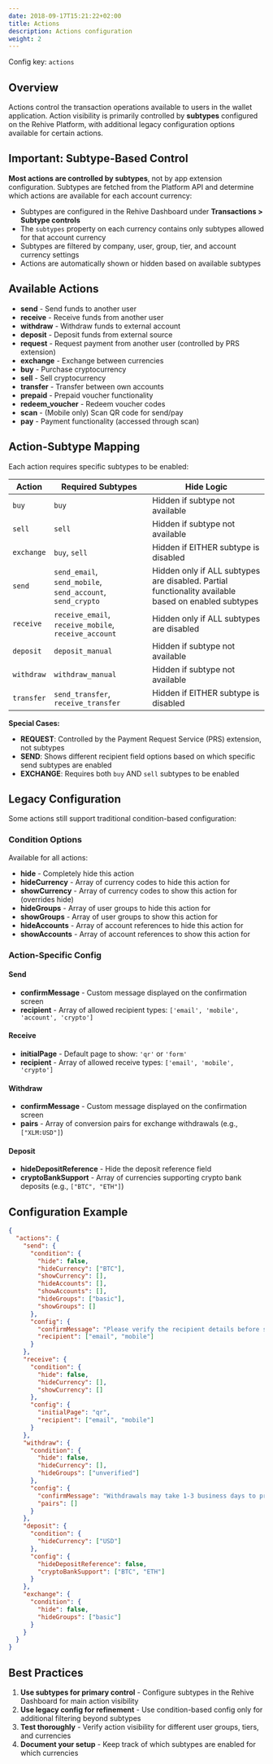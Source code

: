 ```yaml
---
date: 2018-09-17T15:21:22+02:00
title: Actions
description: Actions configuration
weight: 2
---
```


Config key: `actions`

## Overview

Actions control the transaction operations available to users in the wallet application. Action visibility is primarily controlled by **subtypes** configured on the Rehive Platform, with additional legacy configuration options available for certain actions.

## Important: Subtype-Based Control

**Most actions are controlled by subtypes**, not by app extension configuration. Subtypes are fetched from the Platform API and determine which actions are available for each account currency:

- Subtypes are configured in the Rehive Dashboard under **Transactions > Subtype controls**
- The `subtypes` property on each currency contains only subtypes allowed for that account currency
- Subtypes are filtered by company, user, group, tier, and account currency settings
- Actions are automatically shown or hidden based on available subtypes

## Available Actions

- **send** - Send funds to another user
- **receive** - Receive funds from another user
- **withdraw** - Withdraw funds to external account
- **deposit** - Deposit funds from external source
- **request** - Request payment from another user (controlled by PRS extension)
- **exchange** - Exchange between currencies
- **buy** - Purchase cryptocurrency
- **sell** - Sell cryptocurrency
- **transfer** - Transfer between own accounts
- **prepaid** - Prepaid voucher functionality
- **redeem_voucher** - Redeem voucher codes
- **scan** - (Mobile only) Scan QR code for send/pay
- **pay** - Payment functionality (accessed through scan)

## Action-Subtype Mapping

Each action requires specific subtypes to be enabled:

| Action | Required Subtypes | Hide Logic |
|--------|------------------|------------|
| `buy` | `buy` | Hidden if subtype not available |
| `sell` | `sell` | Hidden if subtype not available |
| `exchange` | `buy`, `sell` | Hidden if EITHER subtype is disabled |
| `send` | `send_email`, `send_mobile`, `send_account`, `send_crypto` | Hidden only if ALL subtypes are disabled. Partial functionality available based on enabled subtypes |
| `receive` | `receive_email`, `receive_mobile`, `receive_account` | Hidden only if ALL subtypes are disabled |
| `deposit` | `deposit_manual` | Hidden if subtype not available |
| `withdraw` | `withdraw_manual` | Hidden if subtype not available |
| `transfer` | `send_transfer`, `receive_transfer` | Hidden if EITHER subtype is disabled |

**Special Cases:**

- **REQUEST**: Controlled by the Payment Request Service (PRS) extension, not subtypes
- **SEND**: Shows different recipient field options based on which specific send subtypes are enabled
- **EXCHANGE**: Requires both `buy` AND `sell` subtypes to be enabled

## Legacy Configuration

Some actions still support traditional condition-based configuration:

### Condition Options

Available for all actions:

- **hide** - Completely hide this action
- **hideCurrency** - Array of currency codes to hide this action for
- **showCurrency** - Array of currency codes to show this action for (overrides hide)
- **hideGroups** - Array of user groups to hide this action for
- **showGroups** - Array of user groups to show this action for
- **hideAccounts** - Array of account references to hide this action for
- **showAccounts** - Array of account references to show this action for

### Action-Specific Config

#### Send

- **confirmMessage** - Custom message displayed on the confirmation screen
- **recipient** - Array of allowed recipient types: `['email', 'mobile', 'account', 'crypto']`

#### Receive

- **initialPage** - Default page to show: `'qr'` or `'form'`
- **recipient** - Array of allowed receive types: `['email', 'mobile', 'crypto']`

#### Withdraw

- **confirmMessage** - Custom message displayed on the confirmation screen
- **pairs** - Array of conversion pairs for exchange withdrawals (e.g., `["XLM:USD"]`)

#### Deposit

- **hideDepositReference** - Hide the deposit reference field
- **cryptoBankSupport** - Array of currencies supporting crypto bank deposits (e.g., `["BTC", "ETH"]`)

## Configuration Example

```json
{
  "actions": {
    "send": {
      "condition": {
        "hide": false,
        "hideCurrency": ["BTC"],
        "showCurrency": [],
        "hideAccounts": [],
        "showAccounts": [],
        "hideGroups": ["basic"],
        "showGroups": []
      },
      "config": {
        "confirmMessage": "Please verify the recipient details before sending.",
        "recipient": ["email", "mobile"]
      }
    },
    "receive": {
      "condition": {
        "hide": false,
        "hideCurrency": [],
        "showCurrency": []
      },
      "config": {
        "initialPage": "qr",
        "recipient": ["email", "mobile"]
      }
    },
    "withdraw": {
      "condition": {
        "hide": false,
        "hideCurrency": [],
        "hideGroups": ["unverified"]
      },
      "config": {
        "confirmMessage": "Withdrawals may take 1-3 business days to process.",
        "pairs": []
      }
    },
    "deposit": {
      "condition": {
        "hideCurrency": ["USD"]
      },
      "config": {
        "hideDepositReference": false,
        "cryptoBankSupport": ["BTC", "ETH"]
      }
    },
    "exchange": {
      "condition": {
        "hide": false,
        "hideGroups": ["basic"]
      }
    }
  }
}
```

## Best Practices

1. **Use subtypes for primary control** - Configure subtypes in the Rehive Dashboard for main action visibility
2. **Use legacy config for refinement** - Use condition-based config only for additional filtering beyond subtypes
3. **Test thoroughly** - Verify action visibility for different user groups, tiers, and currencies
4. **Document your setup** - Keep track of which subtypes are enabled for which currencies
